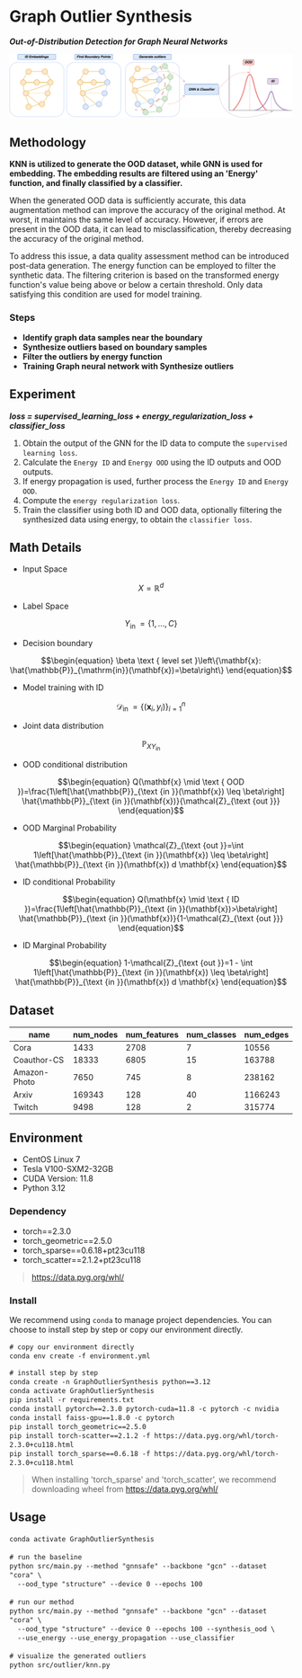 # Graph Outlier Synthesis

***Out-of-Distribution Detection for Graph Neural Networks***

![](doc/workflow.png)

## Methodology

**KNN is utilized to generate the OOD dataset, while GNN is used for embedding.
The embedding results are filtered using an 'Energy' function, and finally classified by a classifier.**

When the generated OOD data is sufficiently accurate, this data augmentation method can improve the accuracy of the original method.
At worst, it maintains the same level of accuracy.
However, if errors are present in the OOD data, it can lead to misclassification, thereby decreasing the accuracy of the original method.

To address this issue, a data quality assessment method can be introduced post-data generation.
The energy function can be employed to filter the synthetic data.
The filtering criterion is based on the transformed energy function's value being above or below a certain threshold.
Only data satisfying this condition are used for model training.

### Steps

- **Identify graph data samples near the boundary**
- **Synthesize outliers based on boundary samples**
- **Filter the outliers by energy function**
- **Training Graph neural network with Synthesize outliers**

## Experiment

***loss = supervised_learning_loss + energy_regularization_loss + classifier_loss***

1. Obtain the output of the GNN for the ID data to compute the `supervised learning loss`.
2. Calculate the `Energy ID` and `Energy OOD` using the ID outputs and OOD outputs.
3. If energy propagation is used, further process the `Energy ID` and `Energy OOD`.
4. Compute the `energy regularization loss`.
5. Train the classifier using both ID and OOD data, optionally filtering the synthesized data using energy, to obtain the `classifier loss`.

## Math Details

- Input Space

```math
\begin{equation}
X=\mathbb{R}^d
\end{equation}
```

- Label Space

```math
\begin{equation}
Y_{\text {in }}=\{1, \ldots, C\}
\end{equation}
```

- Decision boundary

```math
\begin{equation}
\beta \text { level set }\left\{\mathbf{x}: \hat{\mathbb{P}}_{\mathrm{in}}(\mathbf{x})=\beta\right\}
\end{equation}
```

- Model training with ID

```math
\begin{equation}
\mathcal{D}_{\text {in }}=\left\{\left(\mathbf{x}_i, y_i\right)\right\}_{i=1}^n
\end{equation}
```

- Joint data distribution

```math
\begin{equation}
\mathbb{P}_{X Y_{\text {in }}}
\end{equation}
```

- OOD conditional distribution

```math
\begin{equation}
Q(\mathbf{x} \mid \text { OOD })=\frac{1\left[\hat{\mathbb{P}}_{\text {in }}(\mathbf{x}) \leq \beta\right] \hat{\mathbb{P}}_{\text {in }}(\mathbf{x})}{\mathcal{Z}_{\text {out }}}
\end{equation}
```

- OOD Marginal Probability

```math
\begin{equation}
\mathcal{Z}_{\text {out }}=\int 1\left[\hat{\mathbb{P}}_{\text {in }}(\mathbf{x}) \leq \beta\right] \hat{\mathbb{P}}_{\text {in }}(\mathbf{x}) d \mathbf{x}
\end{equation}
```

- ID conditional Probability

```math
\begin{equation}
Q(\mathbf{x} \mid \text { ID })=\frac{1\left[\hat{\mathbb{P}}_{\text {in }}(\mathbf{x})>\beta\right] \hat{\mathbb{P}}_{\text {in }}(\mathbf{x})}{1-\mathcal{Z}_{\text {out }}}
\end{equation}
```

- ID Marginal Probability

```math
\begin{equation}
1-\mathcal{Z}_{\text {out }}=1 - \int 1\left[\hat{\mathbb{P}}_{\text {in }}(\mathbf{x}) \leq \beta\right] \hat{\mathbb{P}}_{\text {in }}(\mathbf{x}) d \mathbf{x}
\end{equation}
```

## Dataset

| name         | num_nodes | num_features | num_classes | num_edges |
|--------------|-----------|--------------|-------------|-----------|
| Cora         | 1433      | 2708         | 7           | 10556     |
| Coauthor-CS  | 18333     | 6805         | 15          | 163788    |
| Amazon-Photo | 7650      | 745          | 8           | 238162    |
| Arxiv        | 169343    | 128          | 40          | 1166243   |
| Twitch       | 9498      | 128          | 2           | 315774    |      

## Environment

- CentOS Linux 7
- Tesla V100-SXM2-32GB
- CUDA Version: 11.8
- Python 3.12

### Dependency

- torch==2.3.0
- torch_geometric==2.5.0
- torch_sparse==0.6.18+pt23cu118
- torch_scatter==2.1.2+pt23cu118

> https://data.pyg.org/whl/

### Install

We recommend using `conda` to manage project dependencies.
You can choose to install step by step or copy our environment directly.

```shell
# copy our environment directly
conda env create -f environment.yml
```

```shell
# install step by step
conda create -n GraphOutlierSynthesis python==3.12
conda activate GraphOutlierSynthesis
pip install -r requirements.txt
conda install pytorch==2.3.0 pytorch-cuda=11.8 -c pytorch -c nvidia
conda install faiss-gpu==1.8.0 -c pytorch
pip install torch_geometric==2.5.0
pip install torch-scatter==2.1.2 -f https://data.pyg.org/whl/torch-2.3.0+cu118.html
pip install torch_sparse==0.6.18 -f https://data.pyg.org/whl/torch-2.3.0+cu118.html
```

> When installing 'torch_sparse' and 'torch_scatter', we recommend downloading wheel from https://data.pyg.org/whl/

## Usage

```shell
conda activate GraphOutlierSynthesis

# run the baseline
python src/main.py --method "gnnsafe" --backbone "gcn" --dataset "cora" \ 
  --ood_type "structure" --device 0 --epochs 100

# run our method
python src/main.py --method "gnnsafe" --backbone "gcn" --dataset "cora" \
  --ood_type "structure" --device 0 --epochs 100 --synthesis_ood \
  --use_energy --use_energy_propagation --use_classifier

# visualize the generated outliers
python src/outlier/knn.py
```